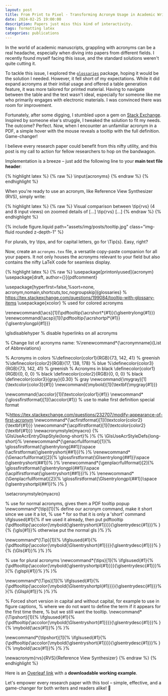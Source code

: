 ```yaml
---
layout: post
title: From Print to Pixel - Transforming Acronym Usage in Academic Writing
date: 2024-02-25 19:00:00
description: Papers just miss this kind of interactivity.
tags: formatting latex
categories: publications
---
```


In the world of academic manuscripts, grappling with acronyms can be a real headache, especially when diving into papers from different fields. I recently found myself facing this issue, and the standard solutions weren't quite cutting it.

To tackle this issue, I explored the [`glossaries`](https://fr.overleaf.com/learn/latex/Glossaries) package, hoping it would be the solution I needed. However, it fell short of my expectations. While it did expand acronyms at their initial usage and offered a table generation feature, it was more tailored for printed material. Having to navigate between the table and the text wasn't ideal, especially for someone like me who primarily engages with electronic materials. I was convinced there was room for improvement.

Fortunately, after some digging, I stumbled upon a gem on [Stack Exchange](https://tex.stackexchange.com/questions/199084/tooltip-with-glossary-items). Inspired by someone else's struggle, I tweaked the solution to fit my needs. The outcome? Perfect. Now, when I encounter an unfamiliar acronym in a PDF, a simple hover with the mouse reveals a tooltip with the full definition. Game-changer!

I believe every research paper could benefit from this nifty utility, and this post is my call to action for fellow researchers to hop on the bandwagon.

Implementation is a breeze – just add the following line to your **main text file header**:

{% highlight latex %}
{% raw %}
\input{acronyms}
{% endraw %}
{% endhighlight %}

When you're ready to use an acronym, like Reference View Synthesizer (RVS), simply write:

{% highlight latex %}
{% raw %}
Visual comparison between \tip{rvs} (4 and 8 input views) on zoomed details of [...] \tip{rvs} [...]
{% endraw %}
{% endhighlight %}

{% include figure.liquid path="assets/img/posts/tooltip.jpg" class="img-fluid rounded z-depth-1" %}

For plurals, try \tips, and for capital letters, go for \Tip\{s\}. Easy, right?

Now, create an `acronyms.tex` file, a versatile copy-paste companion for all your papers. It not only houses the acronyms relevant to your field but also contains the nifty LaTeX code for seamless display.

{% highlight latex %}
{% raw %}
\usepackage[printonlyused]{acronym}
\usepackage[draft, author={}]{pdfcomment}

\usepackage[hyperfirst=false,%sort=none,
  acronym,nomain,shortcuts,toc,nogroupskip]{glossaries}
% https://tex.stackexchange.com/questions/199084/tooltip-with-glossary-items
\usepackage{xcolor} % used for colored acronyms

\renewcommand{\acs}[1]{\pdftooltip{\acrshort*{#1}}{\glsentrylong{#1}}}
\renewcommand{\acsp}[1]{\pdftooltip{\acrshortpl*{#1}}{\glsentrylongpl{#1}}}

\glsdisablehyper % disable hyperlinks on all acronyms

% Change list of acronyms name:
%\renewcommand*{\acronymname}{List of Abbreviations}

% Acronyms in colors
%\definecolor{color1}{RGB}{73, 142, 41} % greenish
%\definecolor{color2}{RGB}{17, 138, 178} % blue
%\definecolor{color3}{RGB}{73, 142, 41} % greenish
% Acronyms in black
\definecolor{color1}{RGB}{0, 0, 0} % black
\definecolor{color2}{RGB}{0, 0, 0} % black
\definecolor{color3}{gray}{0.30} % gray
\newcommand{\mygray}[1]{\textcolor{color3}{#1}}
\newcommand{\mybold}[1]{\textbf{\mygray{#1}}}

\newcommand{\accolor}[1]{\textcolor{color1}{#1}}
\newcommand*{\glossfirstformat}[1]{\accolor{#1}} % use to make first definition special format

%https://tex.stackexchange.com/questions/232707/modify-appearance-of-first-acronym
\newcommand*{\acfirstformat}[1]{\textcolor{color2}{\textbf{#1}}}
\newcommand*{\acplfirstformat}[1]{\textcolor{color2}{\textbf{#1}}}
\newacronymstyle{myacro}
{%
  \GlsUseAcrEntryDispStyle{long-short}%
}%
{%
  \GlsUseAcrStyleDefs{long-short}%
  \renewcommand*{\genacrfullformat}[1]{%
    \glossfirstformat{\glsentrylong{##1}}\space
    (\acfirstformat{\glsentryshort{##1}})%
  }%
  \renewcommand*{\Genacrfullformat}[2]{%
    \glossfirstformat{\Glsentrylong{##1}}\space
    (\glsentryshort{##1})%
  }%
  \renewcommand*{\genplacrfullformat}[2]{%
    \glossfirstformat{\glsentrylongpl{##1}}\space
    (\acplfirstformat{\glsentryshort{##1}})%
  }%
  \renewcommand*{\Genplacrfullformat}[2]{%
    \glossfirstformat{\Glsentrylongpl{##1}}\space
    (\glsentryshortpl{##1})%
  }%
}

\setacronymstyle{myacro}

% use for normal acronyms, gives them a PDF tooltip popup
\newcommand*{\tip}[1]{% define our acronym command, make it short since we use it a lot,
  % use * for so that it is only a 'short' command
  \ifglsused{#1}{% if we used it already, then put pdftooltip
    {\pdftooltip{\accolor{\mybold{\glsentryshort{#1}}}}{\glsentrydesc{#1}}}%
  }{%
    {\gls{#1}}% otherwise put the normal gls
  }%
}%

\newcommand*{\Tip}[1]{%
  \ifglsused{#1}{%
    {\pdftooltip{\accolor{\mybold{\Glsentryshort{#1}}}}{\glsentrydesc{#1}}}%
  }{%
    {\Gls{#1}}%
  }%
}%

% use for plural acronyms
\newcommand*{\tips}[1]{%
  \ifglsused{#1}{%
    {\pdftooltip{\accolor{\mybold{\glsentryshortpl{#1}}}}{\glsentrydesc{#1}}}%
  }{%
    {\glspl{#1}}%
  }%
}%

\newcommand*{\Tips}[1]{%
  \ifglsused{#1}{%
    {\pdftooltip{\accolor{\mybold{\Glsentryshortpl{#1}}}}{\glsentrydesc{#1}}}%
  }{%
    {\Glspl{#1}}%
  }%
}%

% Forced short version in capital and without capital, for example to use in figure captions,
% where we do not want to define the term if it appears for the first time there,
% but we still want the tooltip.
\newcommand*{\Tipshort}[1]{%
  \ifglsused{#1}{%
    {\pdftooltip{\accolor{\mybold{\Glsentryshort{#1}}}}{\glsentrydesc{#1}}}%
  }{%
    \mybold{\acs{#1}}%
  }%
}%

\newcommand*{\tipshort}[1]{%
  \ifglsused{#1}{%
    {\pdftooltip{\accolor{\mybold{\glsentryshort{#1}}}}{\glsentrydesc{#1}}}%
  }{%
    \mybold{\acs{#1}}%
  }%
}%

\newacronym{rvs}{RVS}{Reference View Synthesizer}
{% endraw %}
{% endhighlight %}

Here is an [Overleaf link](https://www.overleaf.com/read/ftdtbqcrfgrd#11682c) with a **downloadable working example**.

Let's empower every research paper with this tool – simple, effective, and a game-changer for both writers and readers alike! 🚀

